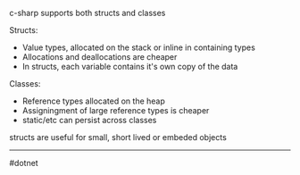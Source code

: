 c-sharp supports both structs and classes

Structs:
- Value types, allocated on the stack or inline in containing types
- Allocations and deallocations are cheaper
- In structs, each variable contains it's own copy of the data

Classes:
- Reference types allocated on the heap
- Assigningment of large reference types is cheaper
- static/etc can persist across classes


structs are useful for small, short lived or embeded objects

---
#dotnet 